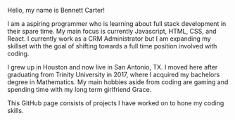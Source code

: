 Hello, my name is Bennett Carter!

I am a aspiring programmer who is learning about full stack development in their spare time. My main focus is currently Javascript, HTML, CSS, and React. I currently work as a CRM Administrator but I am expanding my skillset with the goal of shifting towards a full time position involved with coding.

I grew up in Houston and now live in San Antonio, TX. I moved here after graduating from Trinity University in 2017, where I acquired my bachelors degree in Mathematics. My main hobbies aside from coding are gaming and spending time with my long term girlfriend Grace.

This GitHub page consists of projects I have worked on to hone my coding skills.
